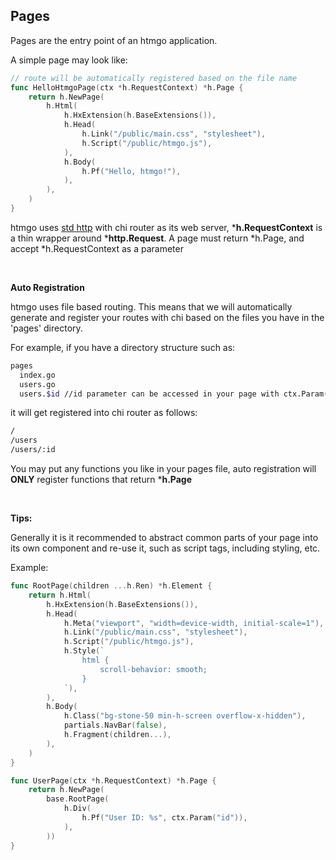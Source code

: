 ## Pages

Pages are the entry point of an htmgo application. 

A simple page may look like:

```go
// route will be automatically registered based on the file name
func HelloHtmgoPage(ctx *h.RequestContext) *h.Page {
	return h.NewPage(
		h.Html(
			h.HxExtension(h.BaseExtensions()),
			h.Head(
				h.Link("/public/main.css", "stylesheet"),
				h.Script("/public/htmgo.js"),
			),
			h.Body(
				h.Pf("Hello, htmgo!"),
			),
		),
	)
}
```

htmgo uses [std http](https://pkg.go.dev/net/http) with chi router as its web server, ***h.RequestContext** is a thin wrapper around ***http.Request**. A page
must return *h.Page, and accept *h.RequestContext as a parameter

<br>

**Auto Registration**

htmgo uses file based routing. This means that we will automatically generate and register your routes with chi based on the files you have in the 'pages' directory.

For example, if you have a directory structure such as:

```bash
pages
  index.go
  users.go
  users.$id //id parameter can be accessed in your page with ctx.Param("id")
```

it will get registered into chi router as follows:

```bash
/
/users
/users/:id
```

You may put any functions you like in your pages file, auto registration will **ONLY** register functions that return ***h.Page**

<br>

**Tips:**

Generally it is it recommended to abstract common parts of your page into its own component and re-use it, such as script tags, including styling, etc.

Example:

```go
func RootPage(children ...h.Ren) *h.Element {
	return h.Html(
		h.HxExtension(h.BaseExtensions()),
		h.Head(
			h.Meta("viewport", "width=device-width, initial-scale=1"),
			h.Link("/public/main.css", "stylesheet"),
			h.Script("/public/htmgo.js"),
			h.Style(`
				html {
					scroll-behavior: smooth;
				}
			`),
		),
		h.Body(
			h.Class("bg-stone-50 min-h-screen overflow-x-hidden"),
			partials.NavBar(false),
			h.Fragment(children...),
		),
	)
}
```

```go
func UserPage(ctx *h.RequestContext) *h.Page {
	return h.NewPage(
		base.RootPage(
			h.Div(
				h.Pf("User ID: %s", ctx.Param("id")),
			),
		))
}
```

